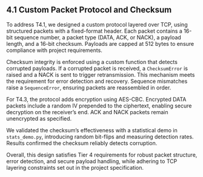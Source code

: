 ## 4.1 Custom Packet Protocol and Checksum

To address T4.1, we designed a custom protocol layered over TCP, using structured packets with a fixed-format header. Each packet contains a 16-bit sequence number, a packet type (DATA, ACK, or NACK), a payload length, and a 16-bit checksum. Payloads are capped at 512 bytes to ensure compliance with project requirements.

Checksum integrity is enforced using a custom function that detects corrupted payloads. If a corrupted packet is received, a `ChecksumError` is raised and a NACK is sent to trigger retransmission. This mechanism meets the requirement for error detection and recovery. Sequence mismatches raise a `SequenceError`, ensuring packets are reassembled in order.

For T4.3, the protocol adds encryption using AES-CBC. Encrypted DATA packets include a random IV prepended to the ciphertext, enabling secure decryption on the receiver’s end. ACK and NACK packets remain unencrypted as specified.

We validated the checksum’s effectiveness with a statistical demo in `stats_demo.py`, introducing random bit-flips and measuring detection rates. Results confirmed the checksum reliably detects corruption.

Overall, this design satisfies Tier 4 requirements for robust packet structure, error detection, and secure payload handling, while adhering to TCP layering constraints set out in the project specification.